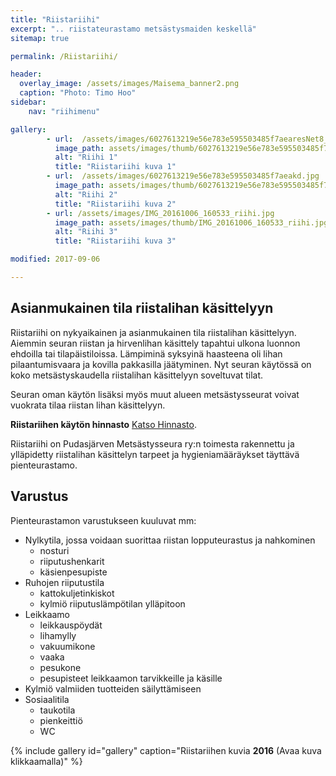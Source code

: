```yaml
---
title: "Riistariihi"
excerpt: ".. riistateurastamo metsästysmaiden keskellä"
sitemap: true

permalink: /Riistariihi/

header:
  overlay_image: /assets/images/Maisema_banner2.png
  caption: "Photo: Timo Hoo"
sidebar:
    nav: "riihimenu"

gallery:
        - url:  /assets/images/6027613219e56e783e595503485f7aearesNet8_6.jpg
          image_path: assets/images/thumb/6027613219e56e783e595503485f7aearesNet8_6.jpg
          alt: "Riihi 1"
          title: "Riistariihi kuva 1"
        - url:  /assets/images/6027613219e56e783e595503485f7aeakd.jpg
          image_path: assets/images/thumb/6027613219e56e783e595503485f7aeakd.jpg
          alt: "Riihi 2"
          title: "Riistariihi kuva 2"
        - url: /assets/images/IMG_20161006_160533_riihi.jpg
          image_path: assets/images/thumb/IMG_20161006_160533_riihi.jpg
          alt: "Riihi 3"
          title: "Riistariihi kuva 3"

modified: 2017-09-06

---
```

## Asianmukainen tila riistalihan käsittelyyn

Riistariihi on nykyaikainen ja asianmukainen tila riistalihan käsittelyyn. Aiemmin seuran riistan ja hirvenlihan käsittely tapahtui ulkona luonnon ehdoilla tai tilapäistiloissa. Lämpiminä syksyinä haasteena oli lihan pilaantumisvaara ja kovilla pakkasilla jäätyminen.
Nyt seuran käytössä on koko metsästyskaudella riistalihan käsittelyyn soveltuvat tilat.

Seuran oman käytön lisäksi myös muut alueen metsästysseurat voivat vuokrata tilaa riistan lihan käsittelyyn.

**Riistariihen käytön hinnasto** [Katso Hinnasto](https://timohoo.github.io/PMSry2/riihi/Hinnasto).

Riistariihi on Pudasjärven Metsästysseura ry:n toimesta rakennettu ja ylläpidetty riistalihan käsittelyn tarpeet ja hygieniamääräykset täyttävä pienteurastamo.

## Varustus

Pienteurastamon varustukseen kuuluvat mm:

* Nylkytila, jossa voidaan suorittaa riistan lopputeurastus ja nahkominen
  * nosturi
  * riiputushenkarit
  * käsienpesupiste
* Ruhojen riiputustila
  * kattokuljetinkiskot
  * kylmiö riiputuslämpötilan ylläpitoon
* Leikkaamo
  * leikkauspöydät
  * lihamylly
  * vakuumikone
  * vaaka
  * pesukone
  * pesupisteet leikkaamon tarvikkeille ja käsille
* Kylmiö valmiiden tuotteiden säilyttämiseen
* Sosiaalitila
  * taukotila
  * pienkeittiö
  * WC

<link href="/favicon.ico" rel="icon" type="image/x-icon" />

{% include gallery id="gallery" caption="Riistariihen kuvia **2016** (Avaa kuva klikkaamalla)" %}
